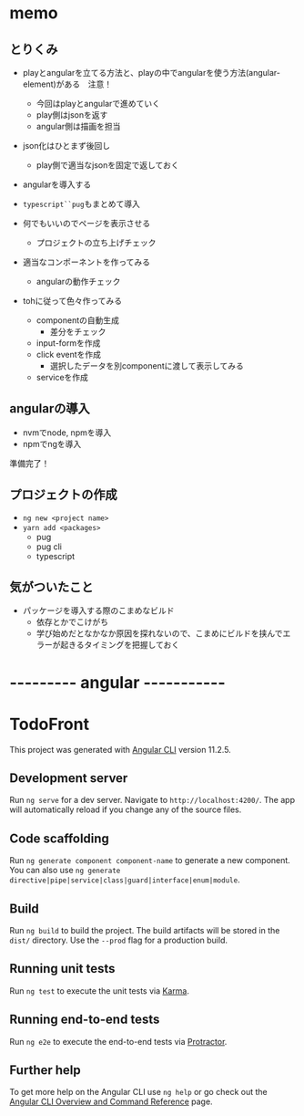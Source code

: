 # memo

## とりくみ
* playとangularを立てる方法と、playの中でangularを使う方法(angular-element)がある　注意！
    - 今回はplayとangularで進めていく
    - play側はjsonを返す
    - angular側は描画を担当

* json化はひとまず後回し
    - play側で適当なjsonを固定で返しておく

* angularを導入する
* `typescript``pug`もまとめて導入

* 何でもいいのでページを表示させる
    - プロジェクトの立ち上げチェック

* 適当なコンポーネントを作ってみる
    - angularの動作チェック

* tohに従って色々作ってみる
    * componentの自動生成
        -  差分をチェック
    * input-formを作成
    * click eventを作成
        - 選択したデータを別componentに渡して表示してみる
    * serviceを作成

## angularの導入
* nvmでnode, npmを導入
* npmでngを導入

準備完了！

## プロジェクトの作成
* `ng new <project name>`
* `yarn add <packages>`
    - pug
    - pug cli
    - typescript

## 気がついたこと
* パッケージを導入する際のこまめなビルド
    - 依存とかでこけがち
    - 学び始めだとなかなか原因を探れないので、こまめにビルドを挟んでエラーが起きるタイミングを把握しておく





# --------- angular -----------

# TodoFront

This project was generated with [Angular CLI](https://github.com/angular/angular-cli) version 11.2.5.

## Development server

Run `ng serve` for a dev server. Navigate to `http://localhost:4200/`. The app will automatically reload if you change any of the source files.

## Code scaffolding

Run `ng generate component component-name` to generate a new component. You can also use `ng generate directive|pipe|service|class|guard|interface|enum|module`.

## Build

Run `ng build` to build the project. The build artifacts will be stored in the `dist/` directory. Use the `--prod` flag for a production build.

## Running unit tests

Run `ng test` to execute the unit tests via [Karma](https://karma-runner.github.io).

## Running end-to-end tests

Run `ng e2e` to execute the end-to-end tests via [Protractor](http://www.protractortest.org/).

## Further help

To get more help on the Angular CLI use `ng help` or go check out the [Angular CLI Overview and Command Reference](https://angular.io/cli) page.
